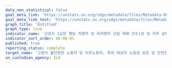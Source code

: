 ```yaml
---
data_non_statistical: false
goal_meta_link: 'https://unstats.un.org/sdgs/metadata/files/Metadata-08-08-01.pdf'
goal_meta_link_text: 'https://unstats.un.org/sdgs/metadata/files/Metadata-08-08-01.pdf'
graph_title: 'Untitled'
graph_type: line
indicator_name: '근로자 1십만 명당 치명적 및 비치명적 산업 재해 건수(성 및 이주 상태별)'
indicator_sort_order: 08-08-01
published: true
reporting_status: complete
target_name: '고용이 불안정한 노동자 및 이주노동자, 특히 여성의 노동권 보호 및 안전한 작업 환경 촉진'
un_custodian_agency: ILO
---
```

